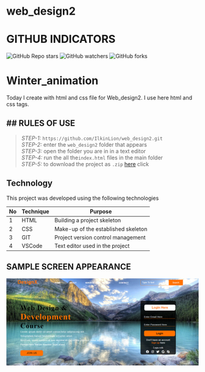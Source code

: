 # web_design2
 
# GITHUB INDICATORS

![GitHub Repo stars](https://img.shields.io/github/stars/IlkinLion/web_design2?style=for-the-badge)
![GitHub watchers](https://img.shields.io/github/watchers/IlkinLion/web_design2?style=for-the-badge)
![GitHub forks](https://img.shields.io/github/forks/IlkinLion/wweb_design2?style=for-the-badge)

  # Winter_animation

Today I create with html and css file for Web_design2. I use here html and css tags. 
## ## RULES OF USE

> *STEP-1:* `https://github.com/IlkinLion/web_design2.git` <br/>
> *STEP-2:*  enter the `web_design2` folder that appears <br/>
> *STEP-3:*  open the folder you are in in a text editor <br/>
> *STEP-4:*  run the  all the`index.html` files in the main folder <br/>
> *STEP-5:*  to download the project as `.zip`  [here](https://github.com/cavidsuleyman/Ballon-Game/archive/refs/heads/master.zip) click <br/>


## Technology

This project was developed using the following technologies

| No | Technique | Purpose |
| - | ---------- | --------------------- |
| 1 | HTML | Building a project skeleton |
| 2 | CSS |  Make-up of the established skeleton |
| 3 | GIT |  Project version control management |
| 4 | VSCode | Text editor used in the project |


## SAMPLE SCREEN APPEARANCE

![There was a screenshot here](./screen_1.PNG)

